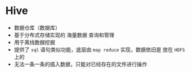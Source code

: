 # Hive

* 数据仓库（数据库）
* 基于分布式存储实现的 海量数据 查询和管理
* 用于离线数据挖掘
* 提供了 `sql` 语句类似功能，底层由 `map reduce` 实现，数据依旧是 放在 `HDFS` 上的
* 无法一条一条的插入数据，只能对已经存在的文件进行操作

